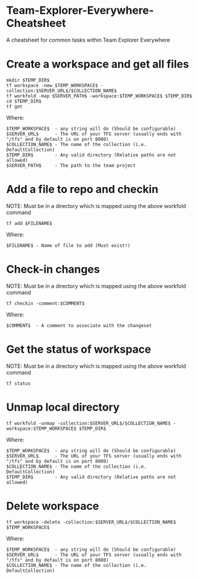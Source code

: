 Team-Explorer-Everywhere-Cheatsheet
===================================

A cheatsheet for common tasks within Team Explorer Everywhere

Create a workspace and get all files
====================================

    mkdir $TEMP_DIR$
    tf workspace -new $TEMP_WORKSPACE$ -collection:$SERVER_URL$/$COLLECTION_NAME$
    tf workfold -map $SERVER_PATH$ -workspace:$TEMP_WORKSPACE$ $TEMP_DIR$
    cd $TEMP_DIR$
    tf get
Where:

    $TEMP_WORKSPACE$  - any string will do (Should be configurable)
    $SERVER_URL$      - The URL of your TFS server (usually ends with "/tfs" and by default is on port 8080)
    $COLLECTION_NAME$ - The name of the collection (i.e. DefaultCollection)
    $TEMP_DIR$        - Any valid directory (Relative paths are not allowed)
    $SERVER_PATH$     - The path to the team project

Add a file to repo and checkin
==============================
NOTE: Must be in a directory which is mapped using the above workfold command

    tf add $FILENAME$
Where: 

    $FILENAME$ - Name of file to add (Must exist!)

Check-in changes
================
NOTE: Must be in a directory which is mapped using the above workfold command

    tf checkin -comment:$COMMENT$
Where:

    $COMMENT$  - A comment to associate with the changeset

Get the status of workspace
===========================
NOTE: Must be in a directory which is mapped using the above workfold command

    tf status

Unmap local directory
=====================
    tf workfold -unmap -collection:$SERVER_URL$/$COLLECTION_NAME$ -workspace:$TEMP_WORKSPACE$ $TEMP_DIR$
Where:

    $TEMP_WORKSPACE$  - any string will do (Should be configurable)
    $SERVER_URL$      - The URL of your TFS server (usually ends with "/tfs" and by default is on port 8080)
    $COLLECTION_NAME$ - The name of the collection (i.e. DefaultCollection)
    $TEMP_DIR$        - Any valid directory (Relative paths are not allowed)

Delete workspace
================
    tf workspace -delete -collection:$SERVER_URL$/$COLLECTION_NAME$ $TEMP_WORKSPACE$
Where:

    $TEMP_WORKSPACE$  - any string will do (Should be configurable)
    $SERVER_URL$      - The URL of your TFS server (usually ends with "/tfs" and by default is on port 8080)
    $COLLECTION_NAME$ - The name of the collection (i.e. DefaultCollection)

